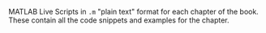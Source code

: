 MATLAB Live Scripts in `.m` "plain text" format for each chapter of the book.  These contain all the code snippets and examples for the chapter.
